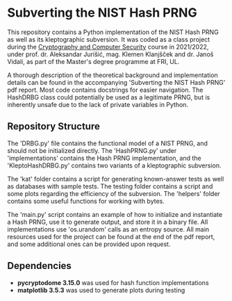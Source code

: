 # Subverting the NIST Hash PRNG

This repository contains a Python implementation of the NIST Hash PRNG as well as its kleptographic subversion. It was coded as a class project during the [Cryptography and Computer Security](https://github.com/jaanos/kirv) course in 2021/2022, under prof. dr. Aleksandar Jurišić, mag. Klemen Klanjšček and dr. Janoš Vidali, as part of the Master's degree programme at FRI, UL.

A thorough description of the theoretical background and implementation details can be found in the accompanying 'Subverting the NIST Hash PRNG' pdf report. Most code contains docstrings for easier navigation. The HashDRBG class could potentially be used as a legitimate PRNG, but is inherently unsafe due to the lack of private variables in Python.

## Repository Structure

The 'DRBG.py' file contains the functional model of a NIST PRNG, and should not be initialized directly. The 'HashPRNG.py' under 'implementations' contains the Hash PRNG implementation, and the 'KleptoHashDRBG.py' contains two variants of a kleptographic subversion. 

The 'kat' folder contains a script for generating known-answer tests as well as databases with sample tests. The testing folder contains a script and some plots regarding the efficiency of the subversion. The 'helpers' folder contains some useful functions for working with bytes.

The 'main.py' script contains an example of how to initialize and instantiate a Hash PRNG, use it to generate output, and store it in a binary file. All implementations use 'os.urandom' calls as an entropy source. All main resources used for the project can be found at the end of the pdf report, and some additional ones can be provided upon request.


## Dependencies

- **pycryptodome 3.15.0** was used for hash function implementations
- **matplotlib 3.5.3** was used to generate plots during testing
